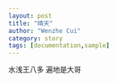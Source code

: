```yaml
---
layout: post
title: "晴天"
author: "Wenzhe Cui"
category: story
tags: [documentation,sample]
---
```

水浅王八多
遍地是大哥



